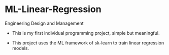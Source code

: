 # ML-Linear-Regression
Engineering Design and Management

- This is my first individual programming project, simple but meaningful.

- This project uses the ML framework of sk-learn to train linear regression models. </br>
